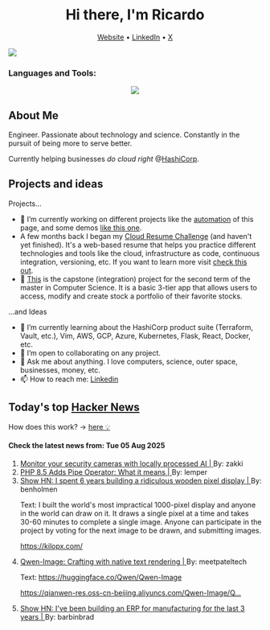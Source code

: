 
<!-- This is an HTML comment in your markdown file -->

<h1 align="center">Hi there, I'm Ricardo</h1>
<p align="center">
  <a href="https://ricardorompar.com" target="_blank">Website</a> •
  <a href="https://www.linkedin.com/in/ricardorompar/" target="_blank">LinkedIn</a> •
  <a href="https://twitter.com/ricardorompar" target="_blank">X</a>
</p>
<img src="https://badges.pufler.dev/visits/{ricardorompar}/{ricardorompar}"/>

<h3 align="left">Languages and Tools:</h3>
<p align="center">
  <a href="https://skillicons.dev" target="_blank">
    <img src="https://skillicons.dev/icons?i=terraform,aws,gcp,azure,git,python,kubernetes,react,js,docker,ubuntu" />
  </a>
</p>

<h2>About Me</h2>
Engineer. Passionate about technology and science. Constantly in the pursuit of being more to serve better.

Currently helping businesses <i>do cloud right</i> @<a href="https://github.com/hashicorp" target="_blank">HashiCorp</a>.

<h2>Projects and ideas</h2>
Projects...
<ul>
  <li>🔭 I’m currently working on different projects like the <a href="https://github.com/ricardorompar/ricardorompar/blob/main/automate.py">automation</a> of this page, and some demos <a href="https://github.com/ricardorompar/boundary-ansible-demo">like this one</a>.
  </li>

  <li >A few months back I began my <a href="https://github.com/ricardorompar/cloudResumeChallenge">Cloud Resume Challenge</a> (and haven't yet finished). It's a web-based resume that helps you practice different technologies and tools like the cloud, infrastructure as code, continuous integration, versioning, etc. If you want to learn more visit <a href="https://cloudresumechallenge.dev/docs/the-challenge/aws/" target="_blank">check this out</a>.
  </li>

  <li>🔭 <a href="https://github.com/ricardorompar/capstoneT2">This</a> is the capstone (integration) project for the second term of the master in Computer Science. It is a basic 3-tier app that allows users to access, modify and create stock a portfolio of their favorite stocks.
  </li>
</ul>
...and Ideas
<ul>
  <li>🌱 I’m currently learning about the HashiCorp product suite (Terraform, Vault, etc.), Vim, AWS, GCP, Azure, Kubernetes, Flask, React, Docker, etc.
  </li>
  <li>👯 I’m open to collaborating on any project.</li>
  <li>💬 Ask me about anything. I love computers, science, outer space, businesses, money, etc.</li>
  <li>📫 How to reach me: <a href="https://www.linkedin.com/in/ricardorompar/" target="_blank">Linkedin</a></li>
</ul>

<h2>Today's top <a href='https://news.ycombinator.com/' target="_blank">Hacker News</a></h2>
How does this work? -> <a href='./AUTOMATIC.md'>here 💡</a>

<h4>Check the latest news from: Tue 05 Aug 2025</h4>
<ol>
<li>
    <a href=https://frigate.video/ target="_blank">
        Monitor your security cameras with locally processed AI |
    </a>
    By: zakki
</li>

<li>
    <a href=https://thephp.foundation/blog/2025/07/11/php-85-adds-pipe-operator/ target="_blank">
        PHP 8.5 Adds Pipe Operator: What it means |
    </a>
    By: lemper
</li>

<li>
    <a href=https://benholmen.com/blog/kilopixel/ target="_blank">
        Show HN: I spent 6 years building a ridiculous wooden pixel display |
    </a>
    By: benholmen
</li>

<p>
Text: I built the world&#x27;s most impractical 1000-pixel display and anyone in the world can draw on it. It draws a single pixel at a time and takes 30-60 minutes to complete a single image. Anyone can participate in the project by voting for the next image to be drawn, and submitting images.<p><a href="https:&#x2F;&#x2F;kilopx.com&#x2F;" rel="nofollow">https:&#x2F;&#x2F;kilopx.com&#x2F;</a> </br>
</p>

<li>
    <a href=https://qwenlm.github.io/blog/qwen-image/ target="_blank">
        Qwen-Image: Crafting with native text rendering |
    </a>
    By: meetpateltech
</li>

<p>
Text: <a href="https:&#x2F;&#x2F;huggingface.co&#x2F;Qwen&#x2F;Qwen-Image" rel="nofollow">https:&#x2F;&#x2F;huggingface.co&#x2F;Qwen&#x2F;Qwen-Image</a><p><a href="https:&#x2F;&#x2F;qianwen-res.oss-cn-beijing.aliyuncs.com&#x2F;Qwen-Image&#x2F;Qwen_Image.pdf" rel="nofollow">https:&#x2F;&#x2F;qianwen-res.oss-cn-beijing.aliyuncs.com&#x2F;Qwen-Image&#x2F;Q...</a> </br>
</p>

<li>
    <a href=https://github.com/crbnos/carbon target="_blank">
        Show HN: I've been building an ERP for manufacturing for the last 3 years |
    </a>
    By: barbinbrad
</li>
</ol>